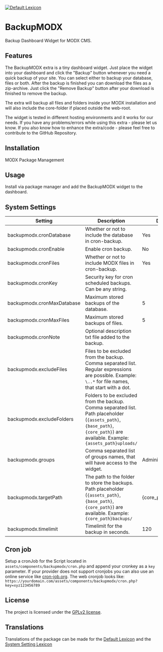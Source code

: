[![Default Lexicon](https://hosted.weblate.org/widgets/modx-extras/-/modx-backupmodx-standard/svg-badge.svg)](https://hosted.weblate.org/projects/modx-extras/modx-backupmodx-standard/)

# BackupMODX

Backup Dashboard Widget for MODX CMS.

## Features

The BackupMODX extra is a tiny dashboard widget. Just place the widget into your
dashboard and click the "Backup" button whenever you need a quick backup of your
site. You can select either to backup your database, files or both. After the
backup is finished you can download the files as a zip-archive. Just click the
"Remove Backup" button after your download is finished to remove the backup.

The extra will backup all files and folders inside your MODX installation and
will also include the core-folder if placed outside the web-root.

The widget is tested in different hosting environments and it works for our
needs. If you have any problems/errors while using this extra - please let us
know. If you also know how to enhance the extra/code - please feel free to
contribute to the GitHub Repository.

## Installation

MODX Package Management

## Usage

Install via package manager and add the BackupMODX widget to the dashboard.

## System Settings

Setting | Description | Default
--------|-------------|--------
backupmodx.cronDatabase | Whether or not to include the database in cron-backup. | Yes
backupmodx.cronEnable | Enable cron backup. | No
backupmodx.cronFiles | Whether or not to include MODX files in cron-backup. | Yes
backupmodx.cronKey | Security key for cron scheduled backups. Can be any string. |
backupmodx.cronMaxDatabase | Maximum stored backups of the database. | 5
backupmodx.cronMaxFiles | Maximum stored backups of files. | 5
backupmodx.cronNote | Optional description txt file added to the backup. |
backupmodx.excludeFiles | Files to be excluded from the backup. Comma separated list. Regular expressions are possible. Example: `\..*` for file names, that start with a dot. |
backupmodx.excludeFolders | Folders to be excluded from the backup. Comma separated list. Path placeholder (`{assets_path}`, `{base_path}`, `{core_path}`) are available. Example: `{assets_path}uploads/` |
backupmodx.groups | Comma separated list of groups names, that will have access to the widget. | Administrator
backupmodx.targetPath | The path to the folder to store the backups. Path placeholder (`{assets_path}`, `{base_path}`, `{core_path}`) are available. Example: `{core_path}backups/` | {core_path}backup/
backupmodx.timelimit | Timelimit for the backup in seconds. | 120

## Cron job

Setup a cronJob for the Script located in
`assets/components/backupmodx/cron.php` and append your cronkey as a `key`
parameter. If your provider does not support cronjobs you can also use an online
service like [cron-job.org](https://cron-job.org/). The web cronjob looks like:
`https://yourdomain.com/assets/components/backupmodx/cron.php?key=xyz123456789`

## License

The project is licensed under the [GPLv2 license](https://github.com/Jako/BackupMODX/blob/master/core/components/backupmodx/docs/license.md).

## Translations

Translations of the package can be made for the [Default Lexicon](https://hosted.weblate.org/projects/modx-extras/modx-backupmodx-standard/) and the [System Setting Lexicon](https://hosted.weblate.org/projects/modx-extras/modx-backupmodx-system-settings/)
